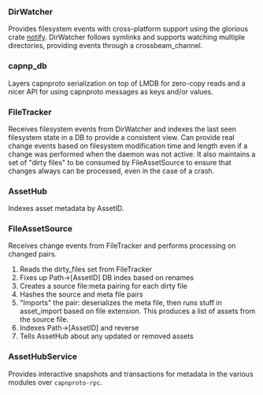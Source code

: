 ### DirWatcher
Provides filesystem events with cross-platform support using the glorious crate [notify](https://docs.rs/notify/4.0.6/notify/). DirWatcher follows symlinks and supports watching multiple directories, providing events through a crossbeam_channel.

### capnp_db
Layers capnproto serialization on top of LMDB for zero-copy reads and a nicer API for using capnproto messages as keys and/or values.

### FileTracker
Receives filesystem events from DirWatcher and indexes the last seen filesystem state in a DB to provide a consistent view. Can provide real change events based on filesystem modification time and length even if a change was performed when the daemon was not active. It also maintains a set of "dirty files" to be consumed by FileAssetSource to ensure that changes always can be processed, even in the case of a crash.

### AssetHub
Indexes asset metadata by AssetID.

### FileAssetSource
Receives change events from FileTracker and performs processing on changed pairs.
1. Reads the dirty_files set from FileTracker
2. Fixes up Path->\[AssetID\] DB index based on renames
3. Creates a source file:meta pairing for each dirty file
4. Hashes the source and meta file pairs
5. "Imports" the pair: deserializes the meta file, then runs stuff in asset_import based on file extension. This produces a list of assets from the source file.
6. Indexes Path->\[AssetID\] and reverse
7. Tells AssetHub about any updated or removed assets

### AssetHubService
Provides interactive snapshots and transactions for metadata in the various modules over `capnproto-rpc`.